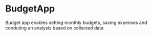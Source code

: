 # BudgetApp
Budget app enables setting monthly budgets, saving expenses and conduting an analysis based on collected data
